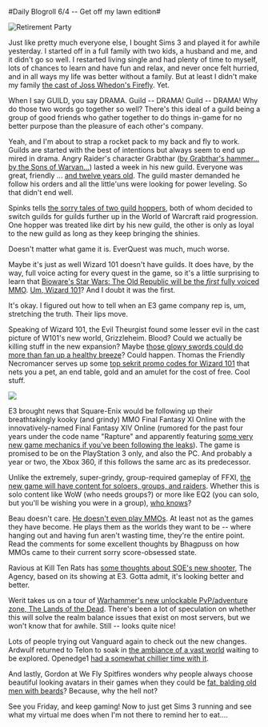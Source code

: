 #Daily Blogroll 6/4 -- Get off my lawn edition#

![Retirement Party](http://westkarana.com/wp-content/uploads/2009/06/retirement.jpg "Retirement Party")

Just like pretty much everyone else, I bought Sims 3 and played it for awhile yesterday. I started off in a full family with two kids, a husband and me, and it didn't go so well. I restarted living single and had plenty of time to myself, lots of chances to learn and have fun and relax, and never once felt hurried, and in all ways my life was better without a family. But at least I didn't make my family [the cast of Joss Whedon's Firefly](http://biobreak.wordpress.com/2009/06/03/and-because-im-a-big-nerd/). Yet.

When I say GUILD, you say DRAMA. Guild -- DRAMA! Guild -- DRAMA! Why do those two words go together so well? There's this ideal of a guild being a group of good friends who gather together to do things in-game for no better purpose than the pleasure of each other's company.

Yeah, and I'm about to strap a rocket pack to my back and fly to work. Guilds are started with the best of intentions but always seem to end up mired in drama. Angry Raider's character Grabthar ([by Grabthar's hammer... by the Sons of Warvan...](http://www.imdb.com/title/tt0177789/quotes)) lasted a week in his new guild. Everyone was great, friendly ... [and twelve years old](http://www.angryraider.com/archives/119). The guild master demanded he follow his orders and all the little'uns were looking for power leveling. So that didn't end well.

Spinks tells [the sorry tales of two guild hoppers](http://spinksville.wordpress.com/2009/06/04/a-tale-of-two-guild-hoppers/), both of whom decided to switch guilds for guilds further up in the World of Warcraft raid progression. One hopper was treated like dirt by his new guild, the other is only as loyal to the new guild as long as they keep bringing the shinies. 

Doesn't matter what game it is. EverQuest was much, much worse.

Maybe it's just as well Wizard 101 doesn't have guilds. It does have, by the way, full voice acting for every quest in the game, so it's a little surprising to learn that [Bioware's Star Wars: The Old Republic will be the *first* fully voiced MMO](http://www.massively.com/2009/06/01/e3-2009-star-wars-the-old-republic-is-worlds-first-fully-voi/). [Um, Wizard 101](https://www.wizard101.com/site/home2/wizard101/page_8ad6a40420a3b9480120a58393020091#)? And I doubt it was the first. 

It's okay. I figured out how to tell when an E3 game company rep is, um, stretching the truth. Their lips move.

Speaking of Wizard 101, the Evil Theurgist found some lesser evil in the cast picture of W101's new world, Grizzleheim. Blood? Could we actually be killing stuff in the new expansion? Maybe [those glowy swords could do more than fan up a healthy breeze](http://eviltheurgists.blogspot.com/2009/06/grizzleheim-debate.html)? Could happen. Thomas the Friendly Necromancer serves up some [top sekrit promo codes for Wizard 101](http://thefriendlynecromancer.blogspot.com/2009/06/promotional-codes.html) that nets you a pet, an end table, gold and an amulet for the cost of free. Cool stuff.

[![](http://www.reallifecomics.com/comics/2009/20090604_2237.png)](http://www.reallifecomics.com/archive/090604.html)

E3 brought news that Square-Enix would be following up their breathtakingly kooky (and grindy) MMO Final Fantasy XI Online with the innovatively-named Final Fantasy XIV Online (rumored for the past four years under the code name "Rapture" and apparently featuring [some very new game mechanics if you've been following the leaks](http://en.wikipedia.org/wiki/Final_Fantasy_XI_II)). The game is promised to be on the PlayStation 3 only, and also the PC. And probably a year or two, the Xbox 360, if this follows the same arc as its predecessor.

Unlike the extremely, super-grindy, group-required gameplay of FFXI, [the new game will have content for soloers, groups, and raiders](http://playervsdeveloper.blogspot.com/2009/06/ride-of-lone-chocobo-ranger.html). Whether this is solo content like WoW (who needs groups?) or more like EQ2 (you can solo, but you'll be wishing you were in a group), [who knows](http://spinksville.wordpress.com/2009/06/03/final-fantasy-xiv-inspired-by-wow/)?

Beau doesn't care. [He doesn't even play MMOs](http://epicdolls.com/beauturkey/?p=1532). At least not as the games they have become. He plays them as the worlds they want to be -- where hanging out and having fun aren't wasting time, they're the entire point. Read the comments for some excellent thoughts by Bhagpuss on how MMOs came to their current sorry score-obsessed state.

Ravious at Kill Ten Rats has [some thoughts about SOE's new shooter](http://www.killtenrats.com/2009/06/03/the-agency-e3-glimpses/), The Agency, based on its showing at E3. Gotta admit, it's looking better and better. 

Werit takes us on a tour of [Warhammer's new unlockable PvP/adventure zone, The Lands of the Dead](http://werit.blogspot.com/2009/06/werit-enters-land-of-dead.html). There's been a lot of speculation on whether this will solve the realm balance issues that exist on most servers, but we won't know that for awhile. Still -- looks quite nice!

Lots of people trying out Vanguard again to check out the new changes. Ardwulf returned to Telon to soak in [the ambiance of a vast world](http://ardwulfslair.wordpress.com/2009/06/03/a-return-to-telon/) waiting to be explored. Openedge1 [had a somewhat chillier time with it](http://simple-n-complex.blogspot.com/2009/06/downtime-and-vanguard.html). 

And lastly, Gordon at We Fly Spitfires wonders why people always choose beautiful looking avatars in their games when they could be [fat, balding old men with beards](http://blog.weflyspitfires.com/2009/06/02/bald-fat-old-men-with-beards/)? Because, why the hell not?

See you Friday, and keep gaming! Now to just get Sims 3 running and see what my virtual me does when I'm not there to remind her to eat....

